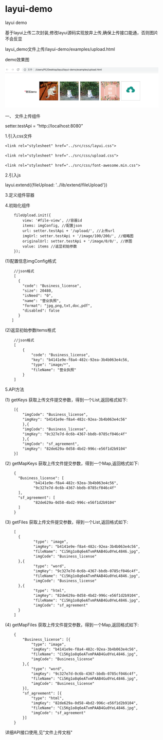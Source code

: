 # layui-demo
layui demo

基于layui上传二次封装,修改layui源码实现放弃上传,确保上传接口能通，否则图片不会反显

layui_demo文件上传/layui-demo/examples/upload.html

demo效果图

![image](https://github.com/13162576590/layui-demo/blob/master/demo.png?raw=true)

一、	文件上传组件

setter.testApi = “http://localhost:8080”

1.引入css文件

```
<link rel="stylesheet" href="../src/css/layui.css">

<link rel="stylesheet" href="../src/css/upload.css">

<link rel="stylesheet" href="../src/css/font-awesome.min.css">
```

2.引入js

  layui.extend({fileUpload: '../lib/extend/fileUpload'})

3.定义组件容器

  <div class="layui-col-md12" id="file-view">
  </div>

4.初始化组件

```
	fileUpload.init({
		view: '#file-view', //容器id
		items: imgConfig, //配置json
		url: setter.testApi + '/upload/', //上传url
		imgUrl: setter.testApi + '/image/100/200/', //缩略图
		originalUrl: setter.testApi + '/image/0/0/', //原图
		value: items //返显初始参数
	});
```

(1)配置信息imgConfig格式

```
    //json格式
    [
      {
        "code": "Business_license",
        "size": 20480,
        "isNeed": "0",
        "name": "营业执照",
        "format": "jpg,png,txt,doc,pdf",
        "disabled": false
      }
   ]
```


(2)返显初始参数items格式
```
	//json格式 
	[
		{
			"code": "Business_license",
			"key": "b4141e9e-f8a4-482c-92ea-3b4b063e4c56,
			"type": "image/*",
			"fileName": "营业执照"
		}
	] 
```

5.API方法

(1) getKeys
    获取上传文件提交参数，得到一个List,返回格式如下:
```
	[{
		"imgCode": "Business_license",
		"imgKey": "b4141e9e-f8a4-482c-92ea-3b4b063e4c56"
		},{
		"imgCode": "Business_license",
		"imgKey": "9c327e7d-0c6b-4367-bbdb-0785cf046c4f"
		},{
		"imgCode": "sf_agreement",
		"imgKey": "82de629a-0d58-4bd2-996c-e56f1d2b9104"
	}]
```

(2) getMapKeys
    获取上传文件提交参数，得到一个Map,返回格式如下:
```
	{
	  "Business_license": [
	         "b4141e9e-f8a4-482c-92ea-3b4b063e4c56",
	         "9c327e7d-0c6b-4367-bbdb-0785cf046c4f"
	  ],
	  "sf_agreement": [
	         "82de629a-0d58-4bd2-996c-e56f1d2b9104"
	  ]
	}
```

(3) getFiles
    获取上传文件提交参数，得到一个List,返回格式如下:

```
	[
	  {
	         "type": "image",
	         "imgKey": "b4141e9e-f8a4-482c-92ea-3b4b063e4c56",
	         "fileName": "Ci5Kg1o8q6eATvmPAAB4Gu0YeL4846.jpg",
	         "imgCode": "Business_license"
	  },{
	         "type": "word",
	         "imgKey": "9c327e7d-0c6b-4367-bbdb-0785cf046c4f",
	         "fileName": "Ci5Kg1o8q6eATvmPAAB4Gu0YeL4846.jpg",
	         "imgCode": "Business_license"
	  },{
	         "type": "html",
	         "imgKey": "82de629a-0d58-4bd2-996c-e56f1d2b9104",
	         "fileName": "Ci5Kg1o8q6eATvmPAAB4Gu0YeL4846.jpg",
	         "imgCode": "sf_agreement"
	  }
	]
```

(4) getMapFiles
    获取上传文件提交参数，得到一个Map,返回格式如下:
```
	{
		"Business_license": [{
			"type": "image",
			"imgKey": "b4141e9e-f8a4-482c-92ea-3b4b063e4c56",
			"fileName": "Ci5Kg1o8q6eATvmPAAB4Gu0YeL4846.jpg",
			"imgCode": "Business_license"
		},{
			"type": "word",
			"imgKey": "9c327e7d-0c6b-4367-bbdb-0785cf046c4f",
			"fileName": "Ci5Kg1o8q6eATvmPAAB4Gu0YeL4846.jpg",
			"imgCode": "Business_license"
		}],
		"sf_agreement": [{
			"type": "html",
			"imgKey": "82de629a-0d58-4bd2-996c-e56f1d2b9104",
			"fileName": "Ci5Kg1o8q6eATvmPAAB4Gu0YeL4846.jpg",
			"imgCode": "sf_agreement"
		}]
	}
```

详细API接口使用,见"文件上传文档"




